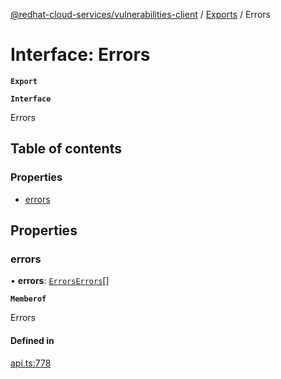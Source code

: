 [@redhat-cloud-services/vulnerabilities-client](../README.md) / [Exports](../modules.md) / Errors

# Interface: Errors

**`Export`**

**`Interface`**

Errors

## Table of contents

### Properties

- [errors](Errors.md#errors)

## Properties

### errors

• **errors**: [`ErrorsErrors`](ErrorsErrors.md)[]

**`Memberof`**

Errors

#### Defined in

[api.ts:778](https://github.com/RedHatInsights/javascript-clients/blob/master/packages/vulnerabilities/git-api/api.ts#L778)
